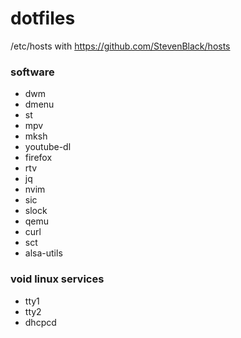 # dotfiles

/etc/hosts with https://github.com/StevenBlack/hosts

### software
* dwm
* dmenu
* st
* mpv
* mksh
* youtube-dl
* firefox
* rtv
* jq
* nvim
* sic
* slock
* qemu
* curl
* sct
* alsa-utils

### void linux services
* tty1
* tty2
* dhcpcd
